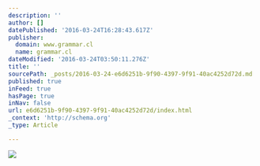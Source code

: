 ```yaml
---
description: ''
author: []
datePublished: '2016-03-24T16:28:43.617Z'
publisher:
  domain: www.grammar.cl
  name: grammar.cl
dateModified: '2016-03-24T03:50:11.276Z'
title: ''
sourcePath: _posts/2016-03-24-e6d6251b-9f90-4397-9f91-40ac4252d72d.md
published: true
inFeed: true
hasPage: true
inNav: false
url: e6d6251b-9f90-4397-9f91-40ac4252d72d/index.html
_context: 'http://schema.org'
_type: Article

---
```

![](http://www.grammar.cl/rules/must.gif)
